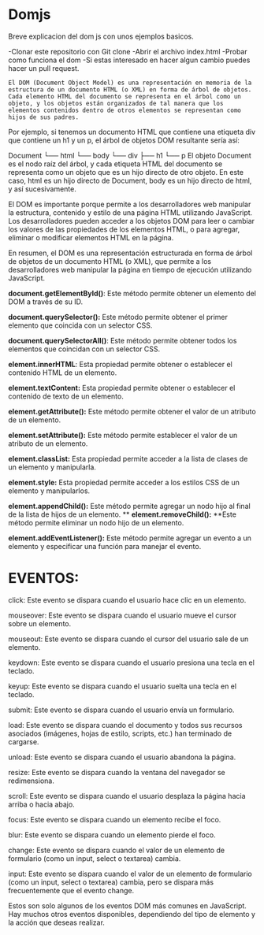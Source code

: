 # Domjs

Breve explicacion del dom js con unos ejemplos basicos.

-Clonar este repositorio con Git clone <url>
-Abrir el archivo index.html
-Probar como funciona el dom
-Si estas interesado en hacer algun cambio puedes hacer un pull request.




    El DOM (Document Object Model) es una representación en memoria de la estructura de un documento HTML (o XML) en forma de árbol de objetos. Cada elemento HTML del documento se representa en el árbol como un objeto, y los objetos están organizados de tal manera que los elementos contenidos dentro de otros elementos se representan como hijos de sus padres.

Por ejemplo, si tenemos un documento HTML que contiene una etiqueta div que contiene un h1 y un p, el árbol de objetos DOM resultante sería así:

Document
└── html
    └── body
        └── div
            ├── h1
            └── p
El objeto Document es el nodo raíz del árbol, y cada etiqueta HTML del documento se representa como un objeto que es un hijo directo de otro objeto. En este caso, html es un hijo directo de Document, body es un hijo directo de html, y así sucesivamente.

El DOM es importante porque permite a los desarrolladores web manipular la estructura, contenido y estilo de una página HTML utilizando JavaScript. Los desarrolladores pueden acceder a los objetos DOM para leer o cambiar los valores de las propiedades de los elementos HTML, o para agregar, eliminar o modificar elementos HTML en la página.

En resumen, el DOM es una representación estructurada en forma de árbol de objetos de un documento HTML (o XML), que permite a los desarrolladores web manipular la página en tiempo de ejecución utilizando JavaScript.


**document.getElementById()**: Este método permite obtener un elemento del DOM a través de su ID.

**document.querySelector():** Este método permite obtener el primer elemento que coincida con un selector CSS.

**document.querySelectorAll()**: Este método permite obtener todos los elementos que coincidan con un selector CSS.

**element.innerHTML**: Esta propiedad permite obtener o establecer el contenido HTML de un elemento.

**element.textContent:** Esta propiedad permite obtener o establecer el contenido de texto de un elemento.

**element.getAttribute():** Este método permite obtener el valor de un atributo de un elemento.

**element.setAttribute():** Este método permite establecer el valor de un atributo de un elemento.

**element.classList:** Esta propiedad permite acceder a la lista de clases de un elemento y manipularla.

**element.style:** Esta propiedad permite acceder a los estilos CSS de un elemento y manipularlos.

**element.appendChild():** Este método permite agregar un nodo hijo al final de la lista de hijos de un elemento.
**
**element.removeChild():** **Este método permite eliminar un nodo hijo de un elemento.

**element.addEventListener():** Este método permite agregar un evento a un elemento y especificar una función para manejar el evento.


# EVENTOS:



click: Este evento se dispara cuando el usuario hace clic en un elemento.

mouseover: Este evento se dispara cuando el usuario mueve el cursor sobre un elemento.

mouseout: Este evento se dispara cuando el cursor del usuario sale de un elemento.

keydown: Este evento se dispara cuando el usuario presiona una tecla en el teclado.

keyup: Este evento se dispara cuando el usuario suelta una tecla en el teclado.

submit: Este evento se dispara cuando el usuario envía un formulario.

load: Este evento se dispara cuando el documento y todos sus recursos asociados (imágenes, hojas de estilo, scripts, etc.) han terminado de cargarse.

unload: Este evento se dispara cuando el usuario abandona la página.

resize: Este evento se dispara cuando la ventana del navegador se redimensiona.

scroll: Este evento se dispara cuando el usuario desplaza la página hacia arriba o hacia abajo.

focus: Este evento se dispara cuando un elemento recibe el foco.

blur: Este evento se dispara cuando un elemento pierde el foco.

change: Este evento se dispara cuando el valor de un elemento de formulario (como un input, select o textarea) cambia.

input: Este evento se dispara cuando el valor de un elemento de formulario (como un input, select o textarea) cambia, pero se dispara más frecuentemente que el evento change.

Estos son solo algunos de los eventos DOM más comunes en JavaScript. Hay muchos otros eventos disponibles, dependiendo del tipo de elemento y la acción que deseas realizar.